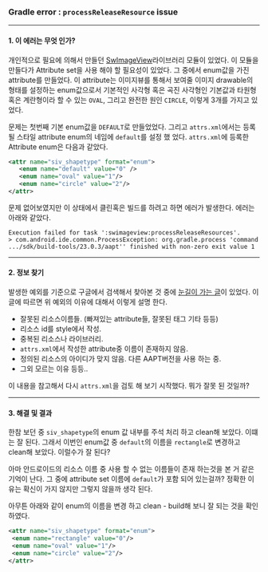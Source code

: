 ### Gradle error : `processReleaseResource` issue 
---
#### 1. 이 에러는 무엇 인가? 
  개인적으로 필요에 의해서 만들던 [SwImageView](https://github.com/ksu3101/SwImageView)라이브러리 모듈이 있었다. 이 모듈을 만들다가 Attribute set을 사용 해야 할 필요성이 있었다. 그 중에서 enum값을 가진 attribute를 만들었다. 이 attribute는 이미지뷰를 통해서 보여줄 이미지 drawable의 형태를 설정하는 enum값으로서 기본적인 사각형 혹은 곡진 사각형인 기본값과 타원형 혹은 계란형이라 할 수 있는 `OVAL`, 그리고 완전한 원인 `CIRCLE`, 이렇게 3개를 가지고 있었다. 
   
  문제는 첫번째 기본 enum값을 `DEFAULT`로 만들었었다. 그리고 `attrs.xml`에서는 등록될 스타일 attribute enum의 네임에 `default`를 설정 했 었다. 
  `attrs.xml`에 등록한 Attribute enum은 다음과 같았다. 
  ```xml
  <attr name="siv_shapetype" format="enum">
     <enum name="default" value="0" />
     <enum name="oval" value="1"/>
     <enum name="circle" value="2"/>
  </attr>
  ```
    
  문제 없어보였지만 이 상태에서 클린혹은 빌드를 하려고 하면 에러가 발생한다. 에러는 아래와 같았다. 
  ```
  Execution failed for task ':swimageview:processReleaseResources'.  
  > com.android.ide.common.ProcessException: org.gradle.process 'command .../sdk/build-tools/23.0.3/aapt'' finished with non-zero exit value 1
  ```
  
  ---
#### 2. 정보 찾기  
  발생한 예외를 기준으로 구글에서 검색해서 찾아본 것 중에 [눈길이 가는 글](http://stackoverflow.com/questions/19294663/cannot-build-android-project-using-android-studio-gradle-1-7)이 있었다. 
  이 글에 따르면 위 예외의 이유에 대해서 이렇게 설명 한다.  
  - 잘못된 리소스이름들. (빠져있는 attribute들, 잘못된 태그 기타 등등)
  - 리소스 id를 style에서 작성. 
  - 중복된 리소스나 라이브러리. 
  - `attrs.xml`에서 작성한 attribute중 이름이 존재하지 않음. 
  - 정의된 리소스의 아이디가 맞지 않음. 다른 AAPT버전을 사용 하는 중. 
  - 그외 모르는 이유 등등.. 
  
 이 내용을 참고해서 다시 `attrs.xml`을 검토 해 보기 시작했다. 뭐가 잘못 된 것일까? 
 
---
#### 3. 해결 및 결과 
  한참 보던 중 `siv_shapetype`의 enum 값 내부를 주석 처리 하고 clean해 보았다. 이떄는 잘 된다. 그래서 이번인 enum값 중 `default`의 이름을 `rectangle`로 변경하고 clean해 보았다. 이럴수가 잘 된다? 
    
  아마 안드로이드의 리소스 이름 중 사용 할 수 없는 이름들이 존재 하는것을 본 거 같은 기억이 난다. 그 중에 attribute set 이름에 `default`가 포함 되어 있는걸까? 정확한 이유는 확신이 가지 않지만 그렇지 않을까 생각 된다. 
    
  아무튼 아래와 같이 enum의 이름을 변경 하고 clean - build해 보니 잘 되는 것을 확인 하였다. 
  ```xml
<attr name="siv_shapetype" format="enum">
   <enum name="rectangle" value="0"/>
   <enum name="oval" value="1"/>
   <enum name="circle" value="2"/>
</attr>
  ```
  
  
  
  

